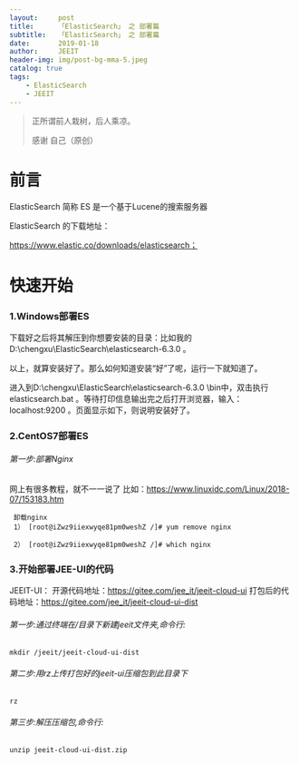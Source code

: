 ```yaml
---
layout:     post
title:      「ElasticSearch」 之 部署篇
subtitle:   「ElasticSearch」 之 部署篇
date:       2019-01-18
author:     JEEIT
header-img: img/post-bg-mma-5.jpeg
catalog: true
tags:
    - ElasticSearch
    - JEEIT
---
```


> 正所谓前人栽树，后人乘凉。
> 
> 感谢 自己（原创）

# 前言

ElasticSearch 简称 ES 是一个基于Lucene的搜索服务器

ElasticSearch 的下载地址：

https://www.elastic.co/downloads/elasticsearch；

# 快速开始

### 1.Windows部署ES

下载好之后将其解压到你想要安装的目录：比如我的 D:\chengxu\ElasticSearch\elasticsearch-6.3.0 。

以上，就算安装好了。那么如何知道安装“好”了呢，运行一下就知道了。

进入到D:\chengxu\ElasticSearch\elasticsearch-6.3.0 \bin中，双击执行 elasticsearch.bat 。等待打印信息输出完之后打开浏览器，输入：localhost:9200 。页面显示如下，则说明安装好了。
 

### 2.CentOS7部署ES

###### 第一步:部署Nginx
网上有很多教程，就不一一说了
比如：https://www.linuxidc.com/Linux/2018-07/153183.htm
```
 卸载nginx
 1） [root@iZwz9iiexwyqe81pm0weshZ /]# yum remove nginx
 
 2） [root@iZwz9iiexwyqe81pm0weshZ /]# which nginx
```


### 3.开始部署JEE-UI的代码

JEEIT-UI：
    开源代码地址：https://gitee.com/jee_it/jeeit-cloud-ui
    打包后的代码地址：https://gitee.com/jee_it/jeeit-cloud-ui-dist        
 
###### 第一步:通过终端在/目录下新建jeeit文件夹,命令行:
```
mkdir /jeeit/jeeit-cloud-ui-dist
```
###### 第二步:用rz上传打包好的jeeit-ui压缩包到此目录下
```
rz
```
###### 第三步:解压压缩包,命令行:
 ```
unzip jeeit-cloud-ui-dist.zip 
 ```
 










